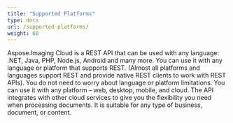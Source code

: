 ```yaml
---
title: "Supported Platforms"
type: docs
url: /supported-platforms/
weight: 60
---
```


Aspose.Imaging Cloud is a REST API that can be used with any language: .NET, Java, PHP, Node.js, Android and many more. You can use it with any language or platform that supports REST. (Almost all platforms and languages support REST and provide native REST clients to work with REST APIs). You do not need to worry about language or platform limitations. You can use it with any platform – web, desktop, mobile, and cloud. The API integrates with other cloud services to give you the flexibility you need when processing documents. It is suitable for any type of business, document, or content.
